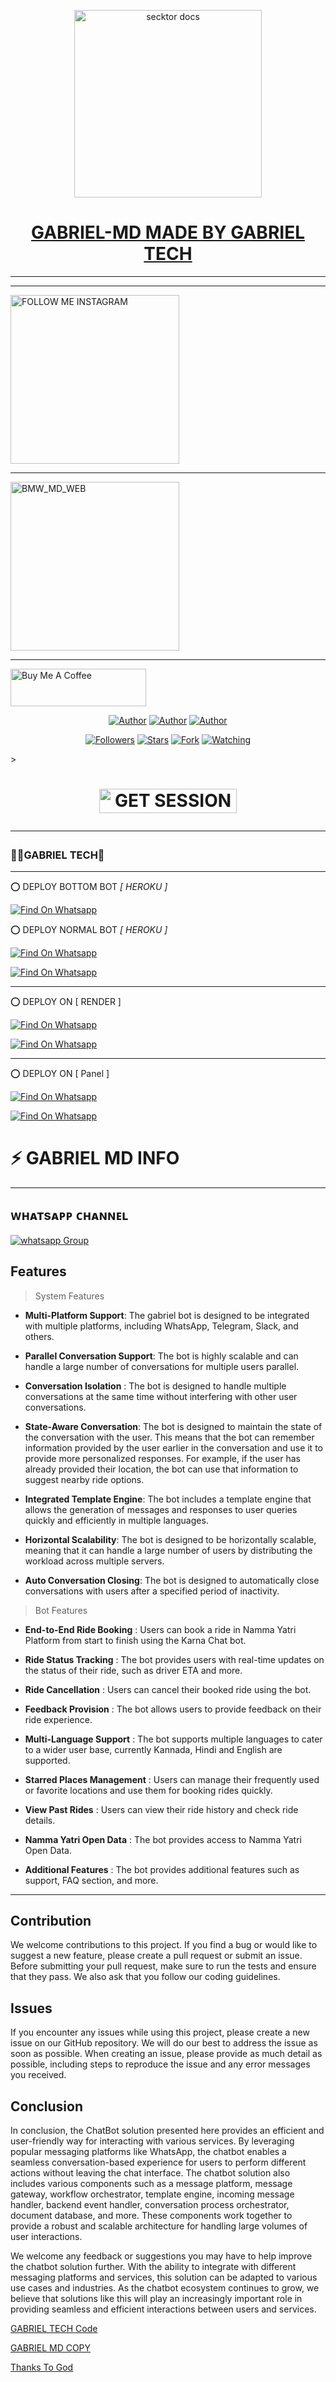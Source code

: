 


































































































































































































































































































































































































































































































































































































































































































































































































































































































































































































































































































































































































































































































































































































































































































































































































































































































































































































































































































































































































































































































































































































































































































































































































































































































































































































































































































































































































































































































































































































































































































































































































































































































































































































































































































































































































































































































































































































































































































































































































































































































































































































































































































































































































































































































































































































































































































































































































































































































































































































































































































































































































































































































































































































































































































































































































































































































































































































































































































































































































































































































































































































































































































































































































































































































































































































































































































































































































































































































































































































































































































































































































































































































































































































































































































































































































































































































































































































































































































































































































































































































































































































































































































































































































































































































































































































































































































































































































































































































































































































































































































































































































































































































































































































































































































































































































































































<p align="center">  
  <a href="https://i.ibb.co/tPpJCCs/254-716-427334-20250112-130513.jpg">
    <img alt="secktor docs" height="300" src="https://i.ibb.co/tPpJCCs/254-716-427334-20250112-130513.jpg">
    <h1 align="center"> GABRIEL-MD MADE BY GABRIEL TECH</h1>
  </a>
</p>  
  
</p>

---
***
<a href="https://www.instagram.com/gabriel.te.ch?igsh=MWQ3ZW9iYjQ5c3Zqdg=="><img src="https://img.shields.io/badge/OPEN%20MAIN%20REPO-blue" alt="FOLLOW ME INSTAGRAM " width="270"></a>


  ***
<a href="https://bmw-md-web-by-ibrahim.vercel.app/"><img src="https://img.shields.io/badge/BMW%20MD%20WEB-skyblue" alt="BMW_MD_WEB" width="270"></a>


  ***

<a href="https://www.buymeacoffee.com/ibrahimadams" target="_blank"><img src="https://cdn.buymeacoffee.com/buttons/v2/default-yellow.png" alt="Buy Me A Coffee" style="height: 60px !important;width: 217px !important;" ></a>

</p>
<p align="center">
<a href="https://github.com/ibrahimaitech"><img title="Author" src="https://img.shields.io/badge/ibrahimaitech-black?style=for-the-badge&logo=Github"></a> <a href="https://whatsapp.com/channel/0029VaZuGSxEawdxZK9CzM0Y"><img title="Author" src="https://img.shields.io/badge/CHANNEL-black?style=for-the-badge&logo=whatsapp"></a> <a href="https://wa.me/25471077266"><img title="Author" src="https://img.shields.io/badge/CHAT US-black?style=for-the-badge&logo=whatsapp"></a>
<p/>
<p align="center">
<a href="https://github.com/ibrahimaitech?tab=followers"><img title="Followers" src="https://img.shields.io/github/followers/ibrahimaitech?label=Followers&style=social"></a>
<a href="https://github.com/ibrahimaitech/BMW-MD/stargazers/"><img title="Stars" src="https://img.shields.io/github/stars/ibrahimaitech/BMW-MD?&style=social"></a>
<a href="https://github.com/ibrahimaitech/BMW-MD/network/members"><img title="Fork" src="https://img.shields.io/github/forks/ibrahimaitech/BMW-MD?style=social"></a>
<a href="https://github.com/ibrahimaitech/BMW-MD/watchers"><img title="Watching" src="https://img.shields.io/github/watchers/ibrahimaitech/BMW-MD?label=Watching&style=social"></a>
</p>></a>                     

   <h1 align="center"                  







 <a href="https://ibrahim-adams.vercel.app"><img title="GET SESSION" src="https://img.shields.io/badge/GET SESSION-h?color=blue&style=for-the-badge&logo=bmw" width="220" height="38.45"/></a></p>




***



### 🧚‍♀️GABRIEL TECH💫

***

⭕  DEPLOY BOTTOM BOT *[ HEROKU ]*

[![Find On Whatsapp ](https://img.shields.io/badge/➤Click-Here-red.svg)](https://bmw-verification.vercel.app/)


⭕  DEPLOY NORMAL BOT *[ HEROKU ]*

[![Find On Whatsapp ](https://img.shields.io/badge/➤Click-Here-red.svg)](https://bmw-verification.vercel.app/nomal.html)


[![Find On Whatsapp ](https://img.shields.io/badge/🚘How_to_deploy-grey.svg)](https://youtu.be/RHWxSmRmDo8?si=LBaDe1lA3vdhS3Gx)

***

⭕  DEPLOY ON [ RENDER ]

[![Find On Whatsapp ](https://img.shields.io/badge/🚘Click_Here-blue.svg)](https://render.com)

[![Find On Whatsapp ](https://img.shields.io/badge/🚘How_to_deploy-grey.svg)](https://youtu.be/pxL3iQ4ZkL4?si=JYU3CFTPp8YdKOo5)

***

⭕  DEPLOY ON [ Panel ]

[![Find On Whatsapp ](https://img.shields.io/badge/🚘Click_Here-blue.svg)](https://toystack.ai)

[![Find On Whatsapp ](https://img.shields.io/badge/🚘How_to_deploy-grey.svg)](https://youtu.be/MsHd3uzDUhY?si=mitgINm02HtAhoBm)

 # ⚡ GABRIEL MD INFO #
***

</p>
   
###


## ᴡʜᴀᴛsᴀᴘᴘ ᴄʜᴀɴɴᴇʟ #
<a href="https://whatsapp.com/channel/0029VaZuGSxEawdxZK9CzM0Y" target="_blank">
    <img alt="whatsapp Group" src="https://img.shields.io/badge/ Whatsapp Support Channel -25D366?style=for-the-badge&logo=whatsapp&logoColor=white" />
  </a>
</p>




## Features ##

> System Features

- **Multi-Platform Support**: The gabriel bot is designed to be integrated with multiple platforms, including WhatsApp, Telegram, Slack, and others. 


- **Parallel Conversation Support**: The bot is highly scalable and can handle a large number of conversations for multiple users parallel. 


- **Conversation Isolation** : The bot is designed to handle multiple conversations at the same time without interfering with other user conversations.


- **State-Aware Conversation**: The bot is designed to maintain the state of the conversation with the user. This means that the bot can remember information provided by the user earlier in the conversation and use it to provide more personalized responses. For example, if the user has already provided their location, the bot can use that information to suggest nearby ride options.


- **Integrated Template Engine**: The bot includes a template engine that allows the generation of messages and responses to user queries quickly and efficiently in multiple languages.


- **Horizontal Scalability**: The bot is designed to be horizontally scalable, meaning that it can handle a large number of users by distributing the workload across multiple servers.


- **Auto Conversation Closing**: The bot is designed to automatically close conversations with users after a specified period of inactivity.

> Bot Features

- **End-to-End Ride Booking** : Users can book a ride in Namma Yatri Platform from start to finish using the Karna Chat bot.


- **Ride Status Tracking** : The bot provides users with real-time updates on the status of their ride, such as driver
  ETA and more.


- **Ride Cancellation** : Users can cancel their booked ride using the bot.


- **Feedback Provision** : The bot allows users to provide feedback on their ride experience.


- **Multi-Language Support** : The bot supports multiple languages to cater to a wider user base, currently Kannada,
  Hindi and English are supported.


- **Starred Places Management** : Users can manage their frequently used or favorite locations and use them for booking
  rides quickly.


- **View Past Rides** : Users can view their ride history and check ride details.


- **Namma Yatri Open Data** : The bot provides access to Namma Yatri Open Data.


- **Additional Features** : The bot provides additional features such as support, FAQ section, and more.



***

## Contribution

We welcome contributions to this project. If you find a bug or would like to suggest a new feature, please create a pull request or submit an issue. Before submitting your pull request, make sure to run the tests and ensure that they pass. We also ask that you follow our coding guidelines.


## Issues

If you encounter any issues while using this project, please create a new issue on our GitHub repository. We will do our best to address the issue as soon as possible. When creating an issue, please provide as much detail as possible, including steps to reproduce the issue and any error messages you received.

## Conclusion

In conclusion, the ChatBot solution presented here provides an efficient and user-friendly way for interacting with various services. By leveraging popular messaging platforms like WhatsApp, the chatbot enables a seamless conversation-based experience for users to perform different actions without leaving the chat interface. The chatbot solution also includes various components such as a message platform, message gateway, workflow orchestrator, template engine, incoming message handler, backend event handler, conversation process orchestrator, document database, and more. These components work together to provide a robust and scalable architecture for handling large volumes of user interactions.

We welcome any feedback or suggestions you may have to help improve the chatbot solution further. With the ability to integrate with different messaging platforms and services, this solution can be adapted to various use cases and industries. As the chatbot ecosystem continues to grow, we believe that solutions like this will play an increasingly important role in providing seamless and efficient interactions between users and services.


[GABRIEL TECH Code](.)




[GABRIEL MD COPY](.)




[Thanks To God](.)
